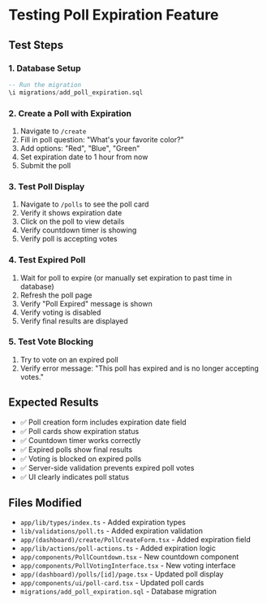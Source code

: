 # Testing Poll Expiration Feature

## Test Steps

### 1. Database Setup
```sql
-- Run the migration
\i migrations/add_poll_expiration.sql
```

### 2. Create a Poll with Expiration
1. Navigate to `/create`
2. Fill in poll question: "What's your favorite color?"
3. Add options: "Red", "Blue", "Green"
4. Set expiration date to 1 hour from now
5. Submit the poll

### 3. Test Poll Display
1. Navigate to `/polls` to see the poll card
2. Verify it shows expiration date
3. Click on the poll to view details
4. Verify countdown timer is showing
5. Verify poll is accepting votes

### 4. Test Expired Poll
1. Wait for poll to expire (or manually set expiration to past time in database)
2. Refresh the poll page
3. Verify "Poll Expired" message is shown
4. Verify voting is disabled
5. Verify final results are displayed

### 5. Test Vote Blocking
1. Try to vote on an expired poll
2. Verify error message: "This poll has expired and is no longer accepting votes."

## Expected Results

- ✅ Poll creation form includes expiration date field
- ✅ Poll cards show expiration status
- ✅ Countdown timer works correctly
- ✅ Expired polls show final results
- ✅ Voting is blocked on expired polls
- ✅ Server-side validation prevents expired poll votes
- ✅ UI clearly indicates poll status

## Files Modified

- `app/lib/types/index.ts` - Added expiration types
- `lib/validations/poll.ts` - Added expiration validation
- `app/(dashboard)/create/PollCreateForm.tsx` - Added expiration field
- `app/lib/actions/poll-actions.ts` - Added expiration logic
- `app/components/PollCountdown.tsx` - New countdown component
- `app/components/PollVotingInterface.tsx` - New voting interface
- `app/(dashboard)/polls/[id]/page.tsx` - Updated poll display
- `app/components/ui/poll-card.tsx` - Updated poll cards
- `migrations/add_poll_expiration.sql` - Database migration
